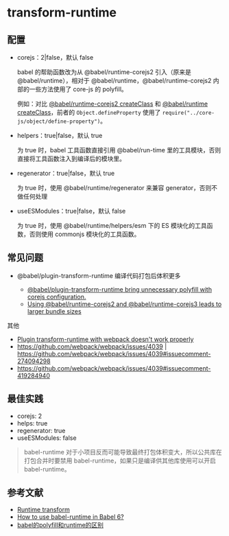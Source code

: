 # transform-runtime

## 配置

- corejs：2|false，默认 false

    babel 的帮助函数改为从 @babel/runtime-corejs2 引入（原来是 @babel/runtime），相对于 @babel/runtime，@babel/runtime-corejs2 内部的一些方法使用了 core-js 的 polyfill。

    例如：对比 [@babel/runtime-corejs2 createClass](https://unpkg.com/@babel/runtime-corejs2@7.1.2/helpers/createClass.js) 和 [@babel/runtime createClass](https://unpkg.com/@babel/runtime@7.1.2/helpers/createClass.js)，前者的 `Object.defineProperty` 使用了 `require("../core-js/object/define-property")`。

- helpers：true|false，默认 true

    为 true 时，babel 工具函数直接引用 @babel/run-time 里的工具模块，否则直接将工具函数注入到编译后的模块里。

- regenerator：true|false，默认 true

    为 true 时，使用 @babel/runtime/regenerator 来兼容 generator，否则不做任何处理

- useESModules：true|false，默认 false

    为 true 时，使用 @babel/runtime/helpers/esm 下的 ES 模块化的工具函数，否则使用 commonjs 模块化的工具函数。

## 常见问题

- @babel/plugin-transform-runtime 编译代码打包后体积更多

    - [@babel/plugin-transform-runtime bring unnecessary polyfill with corejs configuration. ](https://github.com/babel/babel/issues/11539)
    - [Using @babel/runtime-corejs2 and @babel/runtime-corejs3 leads to larger bundle sizes](https://github.com/babel/babel/issues/9853#issuecomment-619587386)


其他

- [Plugin transform-runtime with webpack doesn't work properly](https://github.com/babel/babel-loader/issues/231)
- https://github.com/webpack/webpack/issues/4039 | https://github.com/webpack/webpack/issues/4039#issuecomment-274094298
- https://github.com/webpack/webpack/issues/4039#issuecomment-419284940

## 最佳实践

- corejs: 2
- helps: true
- regenerator: true
- useESModules: false

> babel-runtime 对于小项目反而可能导致最终打包体积变大，所以公共库在打包合并时要禁用 babel-runtime，如果只是编译供其他库使用可以开启 babel-runtime。

## 参考文献

- [Runtime transform](https://babeljs.io/docs/en/babel-plugin-transform-runtime)
- [How to use babel-runtime in Babel 6?](http://stackoverflow.com/questions/34076117/how-to-use-babel-runtime-in-babel-6)
- [babel的polyfill和runtime的区别](https://segmentfault.com/q/1010000005596587?_ea=3116433)

